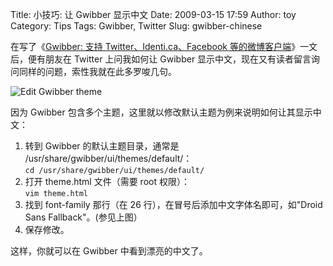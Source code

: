 Title: 小技巧: 让 Gwibber 显示中文
Date: 2009-03-15 17:59
Author: toy
Category: Tips
Tags: Gwibber, Twitter
Slug: gwibber-chinese

在写了《[Gwibber: 支持 Twitter、Identi.ca、Facebook
等的微博客户端](http://linuxtoy.org/archives/gwibber.html)》一文后，便有朋友在
Twitter 上问我如何让 Gwibber
显示中文，现在又有读者留言询问同样的问题，索性我就在此多罗唆几句。

![Edit Gwibber
theme](http://i.linuxtoy.org/images/2009/03/gwibber-theme.png)

因为 Gwibber
包含多个主题，这里就以修改默认主题为例来说明如何让其显示中文：

1.  转到 Gwibber 的默认主题目录，通常是
    /usr/share/gwibber/ui/themes/default/：  
    `cd /usr/share/gwibber/ui/themes/default/`
2.  打开 theme.html 文件（需要 root 权限）：  
    `vim theme.html`
3.  找到 font-family 那行（在 26
    行），在冒号后添加中文字体名即可，如"Droid Sans
    Fallback"。(参见上图）
4.  保存修改。

这样，你就可以在 Gwibber 中看到漂亮的中文了。
